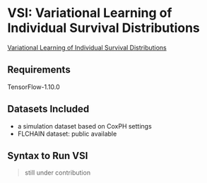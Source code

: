 # VSI: Variational Learning of Individual Survival Distributions

[Variational Learning of Individual Survival Distributions](https://dl.acm.org/doi/pdf/10.1145/3368555.3384454)

## Requirements
TensorFlow-1.10.0

## Datasets Included
 - a simulation dataset based on CoxPH settings 
 - FLCHAIN dataset: public available

## Syntax to Run VSI
> still under contribution
